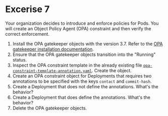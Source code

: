 # Excerise 7

Your organization decides to introduce and enforce policies for Pods. You will create an Object Policy Agent (OPA) constraint and then verify the correct enforcement.

1. Install the OPA gatekeeper objects with the version 3.7. Refer to the [OPA gatekeeper installation documentation](https://open-policy-agent.github.io/gatekeeper/website/docs/install/).
2. Ensure that the OPA gatekeeper objects transition into the "Running" status.
3. Inspect the OPA constraint template in the already existing file [`opa-constraint-template-annotation.yaml`](opa-constraint-template-annotation.yaml). Create the object.
4. Create an OPA constraint object for Deployments that requires two annotations to be specified with the keys `contact` and `commit-hash`.
5. Create a Deployment that does not define the annotations. What's the behavior?
6. Create a Deployment that does define the annotations. What's the behavior?
7. Delete the OPA gatekeeper objects.
